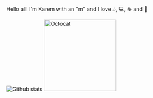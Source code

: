 Hello all! 
I'm Karem with an "m" and I love 🎶, 💻, ☕️ and 🌱

![Github stats](https://github-readme-stats.vercel.app/api?username=kceron) <img src="https://res.cloudinary.com/supercloudname/image/upload/v1602786434/octocat_orxgbe.png" alt="Octocat" width="190" height="190">






<!--
**kceron/kceron** is a ✨ _special_ ✨ repository because its `README.md` (this file) appears on your GitHub profile.

Here are some ideas to get you started:

- 🔭 I’m currently working on ...
- 🌱 I’m currently learning ...
- 👯 I’m looking to collaborate on ...
- 🤔 I’m looking for help with ...
- 💬 Ask me about ...
- 📫 How to reach me: ...
- 😄 Pronouns: ...
- ⚡ Fun fact: ...
-->
